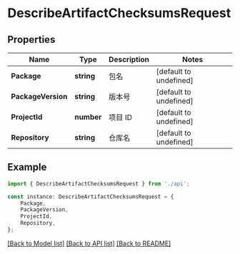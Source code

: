 # DescribeArtifactChecksumsRequest


## Properties

Name | Type | Description | Notes
------------ | ------------- | ------------- | -------------
**Package** | **string** | 包名 | [default to undefined]
**PackageVersion** | **string** | 版本号 | [default to undefined]
**ProjectId** | **number** | 项目 ID | [default to undefined]
**Repository** | **string** | 仓库名 | [default to undefined]

## Example

```typescript
import { DescribeArtifactChecksumsRequest } from './api';

const instance: DescribeArtifactChecksumsRequest = {
    Package,
    PackageVersion,
    ProjectId,
    Repository,
};
```

[[Back to Model list]](../README.md#documentation-for-models) [[Back to API list]](../README.md#documentation-for-api-endpoints) [[Back to README]](../README.md)
